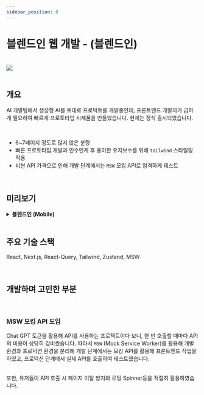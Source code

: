 ```yaml
---
sidebar_position: 8
---
```


# 블렌드인 웹 개발 - (블렌드인)

<br/>

<img src="/img/about/portfolio/dshare/ai_prototype_1.png"/>

<br/>
<br/>

## 개요

AI 개발팀에서 생성형 AI를 토대로 프로덕트를 개발중인데, 프론트엔드 개발자가 급하게 필요하여 빠르게 프로토타입 시제품을 만들었습니다.
현재는 정식 출시되었습니다.

<br/>

- 6~7페이지 정도로 많지 않은 분량
- 빠른 프로토타입 개발과 인수인계 후 용이한 유지보수를 위해 `tailwind` 스타일링 적용
- 비싼 API 가격으로 인해 개발 단계에서는 `MSW` 모킹 API로 엄격하게 테스트

<br/>

## 미리보기

<details>
  <summary><strong style={{color : "blue"}}>블렌드인 (Mobile)</strong></summary>

<br/>
<img src="/img/about/portfolio/blendin/blendin_2.png"/>
<br/>
<br/>
<img src="/img/about/portfolio/blendin/blendin_3.png"/>
<br/>
<img src="/img/about/portfolio/blendin/blendin_1.png"/>
<br/>
<img src="/img/about/portfolio/blendin/blendin_4.png"/>

- IT 개발팀, Frontend Developer
- 주요 업무
  - 에이닷 ON React 프로젝트 구축
  - 생성형 AI 플랫폼 프론트엔드 프로토타입 개발
- 주요 기술 스택
  - React, Next.js, React-Query, Turborepo, Zustand, Styled-Components, Storybook

</details>

<br/>

## 주요 기술 스택

React, Next.js, React-Query, Tailwind, Zustand, MSW

<br/>

## 개발하며 고민한 부분

<br/>

### MSW 모킹 API 도입

Chat GPT 토큰을 활용해 API를 사용하는 프로젝트이다 보니, 한 번 호출할 때마다 API의 비용이 상당히 값비쌌습니다.
따라서 `MSW` (Mock Service Worker)를 활용해 개발환경과 프로덕션 환경을 분리해 개발 단계에서는 모킹 API를 활용해
프론트엔드 작업을 하였고, 프로덕션 단계에서 실제 API를 호출하여 테스트했습니다.

<br/>
또한, 유저들이 API 호출 시 페이지 이탈 방지와 로딩 Spinner등을 적절히 활용하였습니다.

<br/>
<br/>
